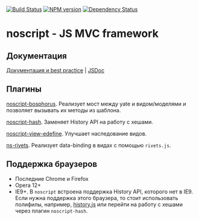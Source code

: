 [![Build Status](https://travis-ci.org/yandex-ui/noscript.png?branch=master)](https://travis-ci.org/yandex-ui/noscript)
[![NPM version](https://badge.fury.io/js/noscript.png)](http://badge.fury.io/js/noscript)
[![Dependency Status](https://david-dm.org/yandex-ui/noscript.png)](https://david-dm.org/yandex-ui/noscript)
# noscript - JS MVC framework

## Документация

[Документация и best practice](https://yandex-ui.github.io/noscript/single-page/) | [JSDoc](https://yandex-ui.github.io/noscript/) 

## Плагины

[noscript-bosphorus](https://github.com/yandex-ui/noscript-bosphorus). Реализует мост между yate и видом/моделями и позволяет вызывать их методы из шаблона.

[noscript-hash](https://github.com/doochik/noscript-hash). Заменяет History API на работу с хешами.

[noscript-view-edefine](https://github.com/doochik/noscript-view-edefine). Улучшает наследование видов.

[ns-rivets](https://github.com/Lapple/ns-rivets). Реализует data-binding в видах с помощью `rivets.js`.

## Поддержка браузеров
 * Последние Chrome и Firefox
 * Opera 12+
 * IE9+. В `noscript` встроена поддержка History API, которого нет в IE9. Если нужна поддержка этого браузера, то стоит использовать полифилы, например, [history.js](https://github.com/browserstate/history.js) или перейти на работу с хешами через плагин `noscript-hash`.
